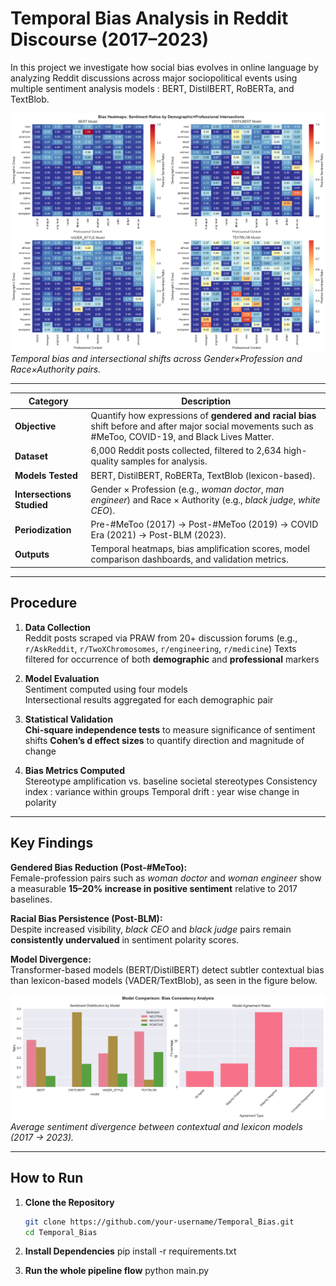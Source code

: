 # **Temporal Bias Analysis in Reddit Discourse (2017–2023)**  

In this project we investigate how social bias evolves in online language by analyzing Reddit discussions across major sociopolitical events using multiple sentiment analysis models : BERT, DistilBERT, RoBERTa, and TextBlob.

![Temporal Bias Trends](intersection_bias_heatmap.png)  
*Temporal bias and intersectional shifts across Gender×Profession and Race×Authority pairs.*

---


| Category | Description |
|-----------|--------------|
| **Objective** | Quantify how expressions of **gendered and racial bias** shift before and after major social movements such as #MeToo, COVID-19, and Black Lives Matter. |
| **Dataset** | 6,000 Reddit posts collected, filtered to 2,634 high-quality samples for analysis. |
| **Models Tested** | BERT, DistilBERT, RoBERTa, TextBlob (lexicon-based). |
| **Intersections Studied** | Gender × Profession (e.g., *woman doctor*, *man engineer*) and Race × Authority (e.g., *black judge*, *white CEO*). |
| **Periodization** | Pre-#MeToo (2017) → Post-#MeToo (2019) → COVID Era (2021) → Post-BLM (2023). |
| **Outputs** | Temporal heatmaps, bias amplification scores, model comparison dashboards, and validation metrics. |

---

##  **Procedure**

1. **Data Collection**  
    Reddit posts scraped via PRAW from 20+ discussion forums (e.g., `r/AskReddit`, `r/TwoXChromosomes`, `r/engineering`, `r/medicine`) 
    Texts filtered for occurrence of both **demographic** and **professional** markers

2. **Model Evaluation**  
    Sentiment computed using four models  
    Intersectional results aggregated for each demographic pair  

3. **Statistical Validation**  
    **Chi-square independence tests** to measure significance of sentiment shifts
    **Cohen’s d effect sizes** to quantify direction and magnitude of change

4. **Bias Metrics Computed**  
    Stereotype amplification vs. baseline societal stereotypes 
    Consistency index : variance within groups
    Temporal drift : year wise change in polarity 

---

## **Key Findings**

 **Gendered Bias Reduction (Post-#MeToo):**  
  Female-profession pairs such as *woman doctor* and *woman engineer* show a measurable **15–20% increase in positive sentiment** relative to 2017 baselines.  

 **Racial Bias Persistence (Post-BLM):**  
  Despite increased visibility, *black CEO* and *black judge* pairs remain **consistently undervalued** in sentiment polarity scores.  

 **Model Divergence:**  
  Transformer-based models (BERT/DistilBERT) detect subtler contextual bias than lexicon-based models (VADER/TextBlob), as seen in the figure below.  

![Model Comparison](model_comparison.png)  
*Average sentiment divergence between contextual and lexicon models (2017 → 2023).*

---



##  **How to Run**

1. **Clone the Repository**
   ```bash
   git clone https://github.com/your-username/Temporal_Bias.git
   cd Temporal_Bias

2. **Install Dependencies**
    pip install -r requirements.txt

3. **Run the whole pipeline flow**
    python main.py
